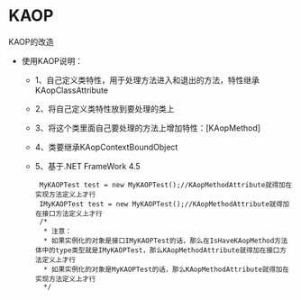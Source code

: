 # KAOP
KAOP的改造

  * 使用KAOP说明：
     * 1、自己定义类特性，用于处理方法进入和退出的方法，特性继承KAopClassAttribute
     * 2、将自己定义类特性放到要处理的类上
     * 3、将这个类里面自己要处理的方法上增加特性：[KAopMethod]
     * 4、类要继承KAopContextBoundObject
     * 5、基于.NET FrameWork 4.5


            MyKAOPTest test = new MyKAOPTest();//KAopMethodAttribute就得加在实现方法定义上才行
            IMyKAOPTest test = new MyKAOPTest();//KAopMethodAttribute就得加在接口方法定义上才行
            /*
             * 注意：
             * 如果实例化的对象是接口IMyKAOPTest的话，那么在IsHaveKAopMethod方法体中的type类型就是IMyKAOPTest，那么KAopMethodAttribute就得加在接口方法定义上才行
             * 如果实例化的对象是MyKAOPTest的话，那么KAopMethodAttribute就得加在实现方法定义上才行
             */
